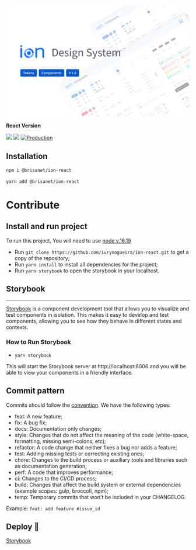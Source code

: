 <img src="src/stories/assets/capa.svg">

<b>React Version</b>

<a href="https://codeclimate.com/github/iurynogueira/ion-react/maintainability"><img src="https://api.codeclimate.com/v1/badges/48ab263c3be483f0a6d2/maintainability" /></a>
<a href="https://codeclimate.com/github/iurynogueira/ion-react/test_coverage"><img src="https://api.codeclimate.com/v1/badges/48ab263c3be483f0a6d2/test_coverage" /></a>
[![Production](https://github.com/iurynogueira/ion-react/actions/workflows/prod.yml/badge.svg?branch=main)](https://github.com/iurynogueira/ion-react/actions/workflows/prod.yml)

## Installation

```bash
npm i @brisanet/ion-react
```

```bash
yarn add @brisanet/ion-react
```
# Contribute
## Install and run project

To run this project, You will need to use [node v.16.19](https://nodejs.org/en/)

- Run `git clone https://github.com/iurynogueira/ion-react.git` to get a copy of the repository;
- Run `yarn install` to install all dependencies for the project;
- Run `yarn storybook` to open the storybook in your localhost.

## Storybook

<hr>

[Storybook](https://storybook.js.org/) is a component development tool that allows you to visualize and test components in isolation. This makes it easy to develop and test components, allowing you to see how they behave in different states and contexts.

### How to Run Storybook

- `yarn storybook`

This will start the Storybook server at http://localhost:6006 and you will be able to view your components in a friendly interface.

## Commit pattern

Commits should follow the [convention](https://conventionalcommits.org/).
We have the following types:

- feat: A new feature;
- fix: A bug fix;
- docs: Documentation only changes;
- style: Changes that do not affect the meaning of the code (white-space, formatting, missing semi-colons, etc);
- refactor: A code change that neither fixes a bug nor adds a feature;
- test: Adding missing tests or correcting existing ones;
- chore: Changes to the build process or auxiliary tools and libraries such as documentation generation;
- perf: A code that improves performance;
- ci: Changes to the CI/CD process;
- build: Changes that affect the build system or external dependencies (example scopes: gulp, broccoli, npm);
- temp: Temporary commits that won't be included in your CHANGELOG.

Example: `feat: add feature #issue_id`

## Deploy 🚀

<a href="https://main--63da5890a06a8f8f995110dd.chromatic.com"> Storybook </a>
